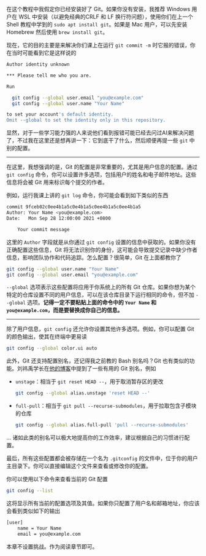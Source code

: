 在这个教程中我假定你已经安装好了 Git。如果你没有安装，我推荐 Windows 用户在 WSL 中安装（以避免经典的CRLF 和 LF 换行符问题），使用你们在上一个 Shell 教程中学到的 `sudo apt install git`。如果是 Mac 用户，可以先安装 Homebrew 然后使用 `brew install git`。

现在，它的目的主要是来解决你们课上在运行 `git commit -m` 时它报的错误，你在当时可能看到它是这样说的

```bash
Author identity unknown

*** Please tell me who you are.

Run

  git config --global user.email "you@example.com"
  git config --global user.name "Your Name"

to set your account's default identity.
Omit --global to set the identity only in this repository.
```

显然，对于一些学习能力强的人来说他们看到报错可能已经去问过AI来解决问题了，不过我在这里还是想再讲一下：它到底干了什么，然后顺便再提一些 `git` 中别的配置。

---

在这里，我想强调的是，Git 的配置是非常重要的，尤其是用户信息的配置。通过 `git config` 命令，你可以设置许多选项，包括用户的姓名和电子邮件地址。这些信息将会被 Git 用来标识每个提交的作者。

例如，运行我课上讲的 `git log` 命令，你可能会看到如下类似的东西

```bash
commit 9fceb02c0ee4b1a5c0e4b1a5c0ee4b1a5c0ee4b1a5
Author: Your Name <you@example.com>
Date:   Mon Sep 28 12:00:00 2021 +0800

    Your commit message
```

这里的 `Author` 字段就是从你通过 `git config` 设置的信息中获取的。如果你没有正确配置这些信息，Git 将无法识别你的身份，这可能会导致提交记录中缺少作者信息，影响团队协作和代码追踪。怎么配置？很简单，Git 在上面都教你了

```bash
git config --global user.name "Your Name"
git config --global user.email "you@example.com"
```

`--global` 选项表示这些配置将应用于你系统上的所有 Git 仓库。如果你想为某个特定的仓库设置不同的用户信息，可以在该仓库目录下运行相同的命令，但不加 `--global` 选项。**记得一定不要粘贴上面的命令中的 `Your Name` 和 `you@example.com`，而是要替换成你自己的信息。**

---

除了用户信息，`git config` 还允许你设置其他许多选项。例如，你可以配置 Git 的颜色输出，使其在终端中更易读

```bash
git config --global color.ui auto
```

此外，Git 还支持配置别名，还记得我之前教的 Bash 别名吗？Git 也有类似的功能。刘祎禹学长在[他的博客](https://lau.yeeyu.org/blog-zh-cn/git-usage-misc-zh-cn/)中提到了一些有用的 Git 别名，例如

- `unstage`：相当于 `git reset HEAD --`，用于取消暂存区的更改

    ```bash
    git config --global alias.unstage 'reset HEAD --'
    ```

- `full-pull`：相当于 `git pull --recurse-submodules`，用于拉取包含子模块的仓库

    ```bash
    git config --global alias.full-pull 'pull --recurse-submodules'
    ```

... 诸如此类的别名可以极大地提高你的工作效率，建议根据自己的习惯进行配置。

最后，所有这些配置都会被存储在一个名为 `.gitconfig` 的文件中，位于你的用户主目录下。你可以直接编辑这个文件来查看或修改你的配置。

你可以使用以下命令来查看当前的 Git 配置

```bash
git config --list
```
这将显示所有当前的配置选项及其值。如果你只配置了用户名和邮箱地址，你应该会看到类似如下的输出

```bash
[user]
    name = Your Name
    email = you@example.com
```

本章不设置挑战。作为阅读章节即可。